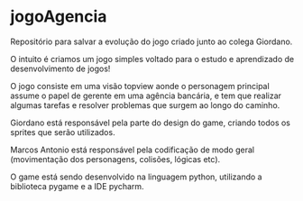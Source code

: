 # jogoAgencia
Repositório para salvar a evolução do jogo criado junto ao colega Giordano.

O intuito é criamos um jogo simples voltado para o estudo e aprendizado de desenvolvimento de jogos!

O jogo consiste em uma visão topview aonde o personagem principal assume o papel de gerente em uma agência bancária, e tem que realizar algumas tarefas e resolver problemas que surgem ao longo do caminho.

Giordano está responsável pela parte do design do game, criando todos os sprites que serão utilizados.

Marcos Antonio está responsável pela codificação de modo geral (movimentação dos personagens, colisões, lógicas etc).

O game está sendo desenvolvido na linguagem python, utilizando a biblioteca pygame e a IDE pycharm.
